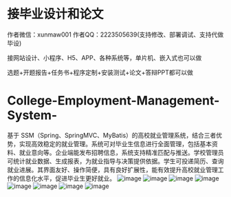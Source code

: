 # 接毕业设计和论文
作者微信：xunmaw001  作者QQ：2223505639(支持修改、部署调试、支持代做毕设)

接网站设计、小程序、H5、APP、各种系统等，单片机、嵌入式也可以做

选题+开题报告+任务书+程序定制+安装测试+论文+答辩PPT都可以做
# College-Employment-Management-System-
基于 SSM（Spring、SpringMVC、MyBatis）的高校就业管理系统，结合三者优势，实现高效稳定的就业管理。系统可对毕业生信息进行全面管理，包括基本资料、就业意向等。企业端能发布招聘信息，系统支持精准匹配与推送。学校管理员可统计就业数据、生成报表，为就业指导与决策提供依据。学生可投递简历、查询就业进展。其界面友好、操作简便，具有良好扩展性，能有效提升高校就业管理工作的信息化水平，促进毕业生更好就业。 
![image](https://github.com/user-attachments/assets/d9b15f45-77e2-4c3b-bf27-a8f48f1e1ac5)
![image](https://github.com/user-attachments/assets/b2ea0690-5561-4499-b1bb-254895ae026c)
![image](https://github.com/user-attachments/assets/e6be057f-547e-4e20-a066-e7ea5fabeb7c)
![image](https://github.com/user-attachments/assets/ae6568c1-69cf-415c-8d87-d7e0eb21cb68)
![image](https://github.com/user-attachments/assets/3a5c2dab-140a-4f6c-b57b-a8725f0774a9)
![image](https://github.com/user-attachments/assets/6410f1ef-e955-417a-bcec-e8e3b0b239f6)
![image](https://github.com/user-attachments/assets/1707e5ef-9c13-4e7d-93a6-b131c68022ae)
![image](https://github.com/user-attachments/assets/a8a193a1-1a9c-43aa-813f-4939885ade6b)
